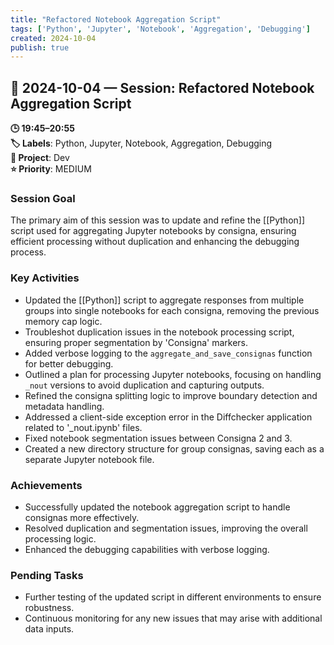 ```yaml
---
title: "Refactored Notebook Aggregation Script"
tags: ['Python', 'Jupyter', 'Notebook', 'Aggregation', 'Debugging']
created: 2024-10-04
publish: true
---
```


## 📅 2024-10-04 — Session: Refactored Notebook Aggregation Script

**🕒 19:45–20:55**  
**🏷️ Labels**: Python, Jupyter, Notebook, Aggregation, Debugging  
**📂 Project**: Dev  
**⭐ Priority**: MEDIUM  


### Session Goal
The primary aim of this session was to update and refine the [[Python]] script used for aggregating Jupyter notebooks by consigna, ensuring efficient processing without duplication and enhancing the debugging process.

### Key Activities
- Updated the [[Python]] script to aggregate responses from multiple groups into single notebooks for each consigna, removing the previous memory cap logic.
- Troubleshot duplication issues in the notebook processing script, ensuring proper segmentation by 'Consigna' markers.
- Added verbose logging to the `aggregate_and_save_consignas` function for better debugging.
- Outlined a plan for processing Jupyter notebooks, focusing on handling `_nout` versions to avoid duplication and capturing outputs.
- Refined the consigna splitting logic to improve boundary detection and metadata handling.
- Addressed a client-side exception error in the Diffchecker application related to '_nout.ipynb' files.
- Fixed notebook segmentation issues between Consigna 2 and 3.
- Created a new directory structure for group consignas, saving each as a separate Jupyter notebook file.

### Achievements
- Successfully updated the notebook aggregation script to handle consignas more effectively.
- Resolved duplication and segmentation issues, improving the overall processing logic.
- Enhanced the debugging capabilities with verbose logging.

### Pending Tasks
- Further testing of the updated script in different environments to ensure robustness.
- Continuous monitoring for any new issues that may arise with additional data inputs.
